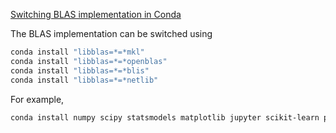 [Switching BLAS implementation in Conda](https://conda-forge.org/docs/maintainer/knowledge_base.html#blas)

The BLAS implementation can be switched using

```bash
conda install "libblas=*=*mkl"
conda install "libblas=*=*openblas"
conda install "libblas=*=*blis"
conda install "libblas=*=*netlib"
```



For example,

```bash
conda install numpy scipy statsmodels matplotlib jupyter scikit-learn pandas "libblas=*=*mkl" -c conda-forge
```

